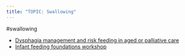 ```yaml
---
title: "TOPIC: Swallowing"
---
```


#swallowing
- [Dysphagia management and risk feeding in aged or palliative care](cpd/swallowing/dysphagia-riskfeed-pallcare.md)
- [Infant feeding foundations workshop](cpd/swallowing/infant-feeding-foundations.md)